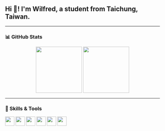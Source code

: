 <h2 align="left">Hi 👋! I'm Wilfred, a student from Taichung, Taiwan.</h2>

---

### 📊 GitHub Stats

<div align="center">
  <img src="https://github-readme-stats.vercel.app/api?username=Wilfred430&show_icons=true&include_all_commits=true&count_private=true&theme=tokyonight" height="150" />
  <img src="https://github-readme-stats.vercel.app/api/top-langs?username=Wilfred430&layout=compact&langs_count=6&theme=tokyonight" height="150" />
</div>

---

### 🧠 Skills & Tools

<div align="left">
  <img src="https://cdn.jsdelivr.net/gh/devicons/devicon/icons/python/python-original.svg" height="30" />
  <img src="https://cdn.jsdelivr.net/gh/devicons/devicon/icons/opencv/opencv-original.svg" height="30" />
  <img src="https://cdn.jsdelivr.net/gh/devicons/devicon/icons/jupyter/jupyter-original.svg" height="30" />
  <img src="https://cdn.jsdelivr.net/gh/devicons/devicon/icons/html5/html5-original.svg" height="30" />
  <img src="https://cdn.jsdelivr.net/gh/devicons/devicon/icons/css3/css3-original.svg" height="30" />
  <img src="https://cdn.jsdelivr.net/gh/devicons/devicon/icons/c/c-original.svg" height="30" />
<!--   <img src="https://cdn.jsdelivr.net/gh/devicons/devicon/icons/cplusplus/cplusplus-original.svg" height="30" />
  <img src="https://cdn.jsdelivr.net/gh/devicons/devicon/icons/systemverilog/systemverilog-original.svg" height="30" /> -->
</div>

<!--  
### 📈 Most Used Languages

<img src="./most_used_languages.png" alt="Most Used Languages Chart" width="600"/> 
-->
